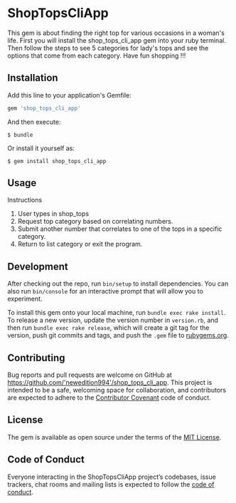 # ShopTopsCliApp

This gem is about finding the right top for various occasions in a woman's life. First you will install the shop_tops_cli_app gem into your ruby terminal. Then follow the steps to see 5 categories for lady's tops and see the options that come from each category. Have fun shopping !!!

## Installation

Add this line to your application's Gemfile:

```ruby
gem 'shop_tops_cli_app'
```

And then execute:

    $ bundle

Or install it yourself as:

    $ gem install shop_tops_cli_app

## Usage
Instructions

1. User types in shop_tops
2. Request top category based on correlating numbers.
3. Submit another number that correlates to one of the tops in a specific category.
4. Return to list category or exit the program.

## Development

After checking out the repo, run `bin/setup` to install dependencies. You can also run `bin/console` for an interactive prompt that will allow you to experiment.

To install this gem onto your local machine, run `bundle exec rake install`. To release a new version, update the version number in `version.rb`, and then run `bundle exec rake release`, which will create a git tag for the version, push git commits and tags, and push the `.gem` file to [rubygems.org](https://rubygems.org).

## Contributing

Bug reports and pull requests are welcome on GitHub at https://github.com/'newedition994'/shop_tops_cli_app. This project is intended to be a safe, welcoming space for collaboration, and contributors are expected to adhere to the [Contributor Covenant](http://contributor-covenant.org) code of conduct.

## License

The gem is available as open source under the terms of the [MIT License](http://opensource.org/licenses/MIT).

## Code of Conduct

Everyone interacting in the ShopTopsCliApp project’s codebases, issue trackers, chat rooms and mailing lists is expected to follow the [code of conduct](https://github.com/'newedition994'/shop_tops_cli_app/blob/master/CODE_OF_CONDUCT.md).
